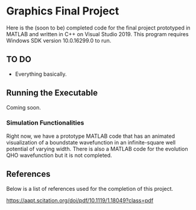 # Graphics Final Project

Here is the (soon to be) completed code for the final project prototyped in MATLAB and written in C++ on Visual Studio 2019. 
This program requires Windows SDK version 10.0.16299.0 to run. 

## TO DO

* Everything basically.

## Running the Executable

Coming soon.

### Simulation Functionalities

Right now, we have a prototype MATLAB code that has an animated visualization of a boundstate wavefunction in an infinite-square well
potential of varying width. There is also a MATLAB code for the evolution QHO wavefunction but it is not completed. 

## References

Below is a list of references used for the completion of this project. 

https://aapt.scitation.org/doi/pdf/10.1119/1.18049?class=pdf




